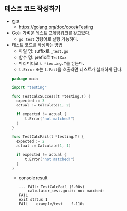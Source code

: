 ## 테스트 코드 작성하기
- 참고
    - https://golang.org/doc/code#Testing
- Go는 가벼운 테스트 프레임워크를 갖고있다.
    * `go test` 명령어로 실행 가능하다.
- 테스트 코드를 작성하는 방법
    * 파일 명: suffix로 `_test.go`
    * 함수 명: prefix로 `TestXxx`
    * 파라미터로 `t *testing.T`를 받는다.
    * `t.Error` 또는 `t.Fail`을 호출하면 테스트가 실패하게 된다.
  ```go
  package main

  import "testing"
  
  func TestCalcSuccess(t *testing.T) {
    expected := 3
    actual := Calculate(1, 2)
  
    if expected != actual {
        t.Error("not matched!")
    }
  }
  
  func TestCalcFail(t *testing.T) {
    expected := 2
    actual := Calculate(1, 1)
    
    if expected != actual {
        t.Error("not matched!")
    }
  }
  ```
    - console result
      ```
      --- FAIL: TestCalcFail (0.00s)
          calculator_test.go:20: not matched!
      FAIL
      exit status 1
      FAIL    example/test    0.110s
      ```
  
